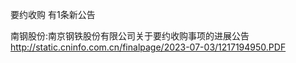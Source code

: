 要约收购 有1条新公告 

南钢股份:南京钢铁股份有限公司关于要约收购事项的进展公告 http://static.cninfo.com.cn/finalpage/2023-07-03/1217194950.PDF 

